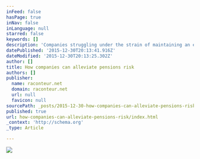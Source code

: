 ```yaml
---
inFeed: false
hasPage: true
inNav: false
inLanguage: null
starred: false
keywords: []
description: 'Companies struggling under the strain of maintaining an expensive pension scheme have options which could ease the burden, writes Pádraig Floyd'
datePublished: '2015-12-30T20:13:41.916Z'
dateModified: '2015-12-30T20:13:25.302Z'
author: []
title: How companies can alleviate pensions risk
authors: []
publisher:
  name: raconteur.net
  domain: raconteur.net
  url: null
  favicon: null
sourcePath: _posts/2015-12-30-how-companies-can-alleviate-pensions-risk.md
published: true
url: how-companies-can-alleviate-pensions-risk/index.html
_context: 'http://schema.org'
_type: Article

---
```

![](http://raconteur.net/public/img/articles/2015/11/Easing-the-pensions-burden1-760x428.jpg)